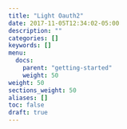 ```yaml
---
title: "Light Oauth2"
date: 2017-11-05T12:34:02-05:00
description: ""
categories: []
keywords: []
menu:
  docs:
    parent: "getting-started"
    weight: 50
weight: 50
sections_weight: 50
aliases: []
toc: false
draft: true
---
```

